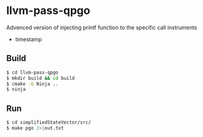 # llvm-pass-qpgo

Advenced version of injecting printf function to the specific call instruments

+ timestamp

## Build

```bash
$ cd llvm-pass-qpgo
$ mkdir build && cd build
$ cmake -G Ninja ..
$ ninja
```

## Run

```bash
$ cd simplifiedStateVector/src/
$ make pgo 2>|out.txt
```

